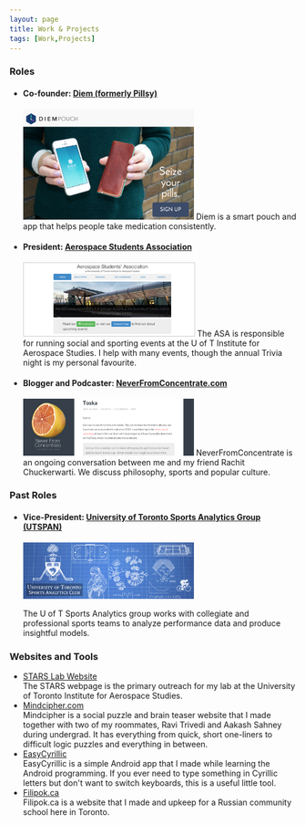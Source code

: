 ```yaml
---
layout: page
title: Work & Projects
tags: [Work,Projects]
---
```


<h3>Roles</h3>
<ul>
	<li>
	<h4>Co-founder: <a href="http://diempouch.com">Diem (formerly Pillsy)</a> </h4>
	<img src='/assets/diem.png' width='300px'/>
	Diem is a smart pouch and app that helps people take medication consistently.
	</li>
	<li><h4>President: <a href="http://arrow.utias.utoronto.ca/~asa/index.html">Aerospace Students Association</a> </h4>
	<img src='/assets/ASA.png' width='300px' style='border:1px solid #ccc;'/>
	The ASA is responsible for running social and sporting events at the U of T Institute for Aerospace Studies. I help with many events, though the annual Trivia night is my personal favourite.
	</li>
	<li><h4> Blogger and Podcaster: <a href="http://neverfromconcentrate.com">NeverFromConcentrate.com</a> </h4>
	<img src='/assets/NFC.png' width='300px'/>
	NeverFromConcentrate is an ongoing conversation between me and my friend Rachit Chuckerwarti. We discuss philosophy, sports and popular culture.
	</li>
</ul>

<h3>Past Roles</h3>
<ul>
<li><h4>Vice-President: <a href="http://sportsanalytics.sa.utoronto.ca/">University of Toronto Sports Analytics Group (UTSPAN)</a> </h4>
<img src='/assets/UTSPAN.png' width='300px'/>

The U of T Sports Analytics group works with collegiate and professional sports teams to analyze performance data and produce insightful models.
</li>
</ul>

<h3>Websites and Tools</h3>
<ul>
	<li><a href="http://stars.utias.utoronto.ca">STARS Lab Website</a> <br/>
	The STARS webpage is the primary outreach for my lab at the University of Toronto Institute for Aerospace Studies.
</li>
<li><a href="http://mindcipher.com">Mindcipher.com</a> <br/>
	Mindcipher is a social puzzle and brain teaser website that I made together with two of my roommates, Ravi Trivedi and Aakash Sahney during undergrad. It has everything from quick, short one-liners to difficult logic puzzles and everything in between.
</li>
<li><a href="https://play.google.com/store/apps/details?id=com.valper.easycyrillic&hl=en">EasyCyrillic</a><br/>
EasyCyrillic is a simple Android app that I made while learning the Android programming. If you ever need to type something in Cyrillic letters but don't want
to switch keyboards, this is a useful little tool.
</li>
<li><a href="http://filipok.ca"> Filipok.ca</a> <br/>
Filipok.ca is a website that I made and upkeep for a Russian community school here in Toronto.</li>

</ul>
